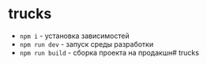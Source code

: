 # trucks

- `npm i` - установка зависимостей
- `npm run dev` - запуск среды разработки
- `npm run build` - сборка проекта на продакшн# trucks
